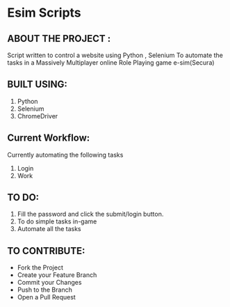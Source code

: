 # Esim Scripts

## ABOUT THE PROJECT :
Script written to control a website using Python , Selenium 
To automate the tasks in a Massively Multiplayer online Role Playing game e-sim(Secura)

## BUILT USING:
1. Python
1. Selenium
1. ChromeDriver

## Current Workflow:
Currently automating the following tasks
1. Login
1. Work


## TO DO:
1. Fill the password and click the submit/login button.
1. To do simple tasks in-game
1. Automate all the tasks

## TO CONTRIBUTE:
* Fork the Project
* Create your Feature Branch
* Commit your Changes
* Push to the Branch
* Open a Pull Request
